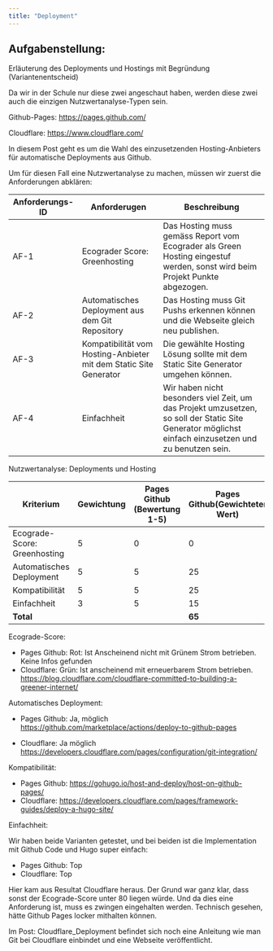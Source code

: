 ```yaml
---
title: "Deployment"
---
```


<!--more-->

## Aufgabenstellung:

 Erläuterung des Deployments und Hostings mit Begründung (Variantenentscheid)

Da wir in der Schule nur diese zwei angeschaut haben, werden diese zwei auch die einzigen Nutzwertanalyse-Typen sein.

Github-Pages: https://pages.github.com/

Cloudflare: https://www.cloudflare.com/

In diesem Post geht es um die Wahl des einzusetzenden Hosting-Anbieters für automatische Deployments aus Github.

Um für diesen Fall eine Nutzwertanalyse zu machen, müssen wir zuerst die Anforderungen abklären:

| Anforderungs-ID | Anforderugen                                                 | Beschreibung                                                 |
| --------------- | ------------------------------------------------------------ | ------------------------------------------------------------ |
| AF-1            | Ecograder Score: Greenhosting                                | Das Hosting muss gemäss Report vom Ecograder als Green Hosting eingestuf werden, sonst wird beim Projekt Punkte abgezogen. |
| AF-2            | Automatisches Deployment aus dem Git Repository              | Das Hosting muss Git Pushs erkennen können und die Webseite gleich neu publishen. |
| AF-3            | Kompatibilität vom Hosting-Anbieter mit dem Static Site Generator | Die gewählte Hosting Lösung sollte mit dem Static Site Generator umgehen können. |
| AF-4            | Einfachheit                                                  | Wir haben nicht besonders viel Zeit, um das Projekt umzusetzen, so soll der Static Site Generator möglichst einfach einzusetzen und zu benutzen sein. |



Nutzwertanalyse: Deployments und Hosting

| **Kriterium**                | **Gewichtung** | **Pages Github (Bewertung 1-5)** | **Pages Github(Gewichteter Wert)** | **Cloudflare (Bewertung 1-5)** | **Cloudflare (Gewichteter Wert)** |
| ---------------------------- | -------------- | -------------------------------- | ---------------------------------- | ------------------------------ | --------------------------------- |
| Ecograde-Score: Greenhosting | 5              | 0                                | 0                                  | 5                              | 25                                |
| Automatisches Deployment     | 5              | 5                                | 25                                 | 5                              | 25                                |
| Kompatibilität               | 5              | 5                                | 25                                 | 5                              | 25                                |
| Einfachheit                  | 3              | 5                                | 15                                 | 5                              | 15                                |
| **Total**                    |                |                                  | **65**                             |                                | **90**                            |

Ecograde-Score:

- Pages Github: Rot: Ist Anscheinend nicht mit Grünem Strom betrieben. Keine Infos gefunden
- Cloudflare: Grün: Ist anscheinend mit erneuerbarem Strom betrieben. https://blog.cloudflare.com/cloudflare-committed-to-building-a-greener-internet/

Automatisches Deployment:

- Pages Github: Ja, möglich https://github.com/marketplace/actions/deploy-to-github-pages

- Cloudflare: Ja möglich https://developers.cloudflare.com/pages/configuration/git-integration/

Kompatibilität:

- Pages Github: https://gohugo.io/host-and-deploy/host-on-github-pages/
- Cloudflare: https://developers.cloudflare.com/pages/framework-guides/deploy-a-hugo-site/

Einfachheit:

Wir haben beide Varianten getestet, und bei beiden ist die Implementation mit Github Code und Hugo super einfach:

- Pages Github: Top
- Cloudflare: Top



Hier kam aus Resultat Cloudflare heraus. Der Grund war ganz klar, dass sonst der Ecograde-Score unter 80 liegen würde. Und da dies eine Anforderung ist, muss es zwingen eingehalten werden. Technisch gesehen, hätte Github Pages locker mithalten können. 



Im Post: Cloudflare_Deployment befindet sich noch eine Anleitung wie man Git bei Cloudflare einbindet und eine Webseite veröffentlicht. 
